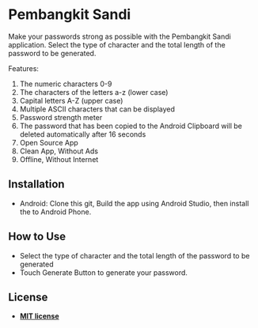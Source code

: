 # Pembangkit Sandi

Make your passwords strong as possible with the Pembangkit Sandi application. Select the type of character and the total length of the password to be generated.

Features:
1. The numeric characters 0-9
2. The characters of the letters a-z (lower case)
3. Capital letters A-Z (upper case)
4. Multiple ASCII characters that can be displayed
5. Password strength meter
6. The password that has been copied to the Android Clipboard will be deleted automatically after 16 seconds
7. Open Source App
8. Clean App, Without Ads
9. Offline, Without Internet


## Installation

- Android: Clone this git, Build the app using Android Studio, then install the to Android Phone.

## How to Use

- Select the type of character and the total length of the password to be generated
- Touch Generate Button to generate your password.

## License

- **[MIT license](http://opensource.org/licenses/mit-license.php)**